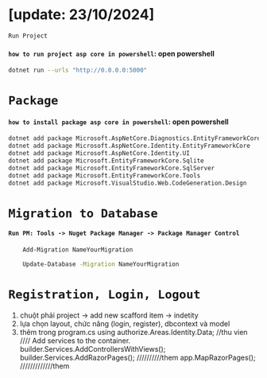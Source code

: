 #  [update: 23/10/2024]
`Run Project`
#### `how to run project asp core in powershell`: open powershell
```bash
dotnet run --urls "http://0.0.0.0:5000"
```
# `Package`
#### `how to install package asp core in powershell`: open powershell
```bash
dotnet add package Microsoft.AspNetCore.Diagnostics.EntityFrameworkCore
dotnet add package Microsoft.AspNetCore.Identity.EntityFrameworkCore
dotnet add package Microsoft.AspNetCore.Identity.UI
dotnet add package Microsoft.EntityFrameworkCore.Sqlite
dotnet add package Microsoft.EntityFrameworkCore.SqlServer
dotnet add package Microsoft.EntityFrameworkCore.Tools
dotnet add package Microsoft.VisualStudio.Web.CodeGeneration.Design
```
# `Migration to Database`
#### `Run PM: Tools -> Nuget Package Manager -> Package Manager Control`
```bash
    Add-Migration NameYourMigration
```
```bash
    Update-Database -Migration NameYourMigration
```
# `Registration, Login, Logout`
1. chuột phải project -> add new scafford item -> indetity 
2. lựa chọn layout, chức năng (login, register), dbcontext và model
3. thêm trong program.cs
	using authorize.Areas.Identity.Data; //thu vien
	//// Add services to the container.
	builder.Services.AddControllersWithViews();
	builder.Services.AddRazorPages(); //////////them
	app.MapRazorPages(); /////////////them
